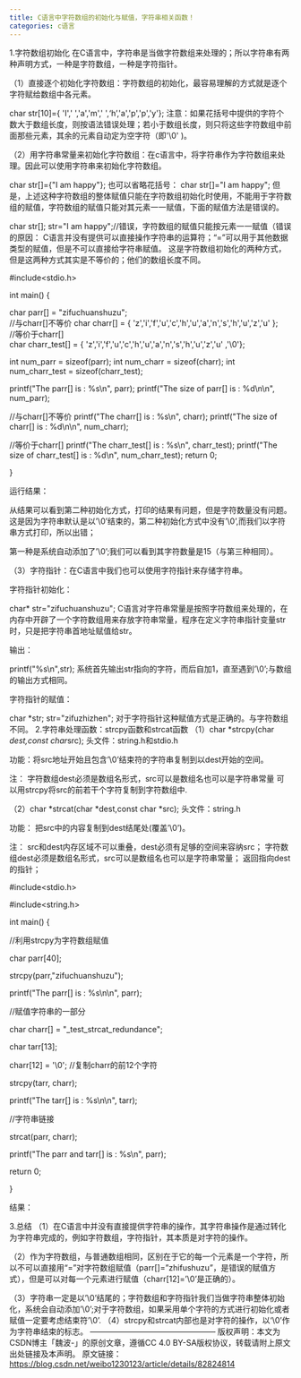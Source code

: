 ```yaml
---
title: C语言中字符数组的初始化与赋值，字符串相关函数！
categories: c语言
---
```




1.字符数组初始化
在C语言中，字符串是当做字符数组来处理的；所以字符串有两种声明方式，一种是字符数组，一种是字符指针。

（1）直接逐个初始化字符数组：字符数组的初始化，最容易理解的方式就是逐个字符赋给数组中各元素。

char str[10]={ 'I',' ','a','m',' ',‘h’,'a','p','p','y'};
注意：如果花括号中提供的字符个数大于数组长度，则按语法错误处理；若小于数组长度，则只将这些字符数组中前面那些元素，其余的元素自动定为空字符（即'\0' )。

（2）用字符串常量来初始化字符数组：在c语言中，将字符串作为字符数组来处理。因此可以使用字符串来初始化字符数组。

char str[]={"I am happy"};
也可以省略花括号：
char str[]="I am happy";
但是，上述这种字符数组的整体赋值只能在字符数组初始化时使用，不能用于字符数组的赋值，字符数组的赋值只能对其元素一一赋值，下面的赋值方法是错误的。

char str[];
str="I am happy";//错误，字符数组的赋值只能按元素一一赋值（错误的原因： C语言并没有提供可以直接操作字符串的运算符；“=”可以用于其他数据类型的赋值，但是不可以直接给字符串赋值。
这是字符数组初始化的两种方式，但是这两种方式其实是不等价的；他们的数组长度不同。

#include<stdio.h>

int main() 
{
    
char parr[] = "zifuchuanshuzu";  
//与charr[]不等价 
char charr[] = { 'z','i','f','u','c','h','u','a','n','s','h','u','z','u' };  
//等价于charr[]  
char charr_test[] = { 'z','i','f','u','c','h','u','a','n','s','h','u','z','u' ,'\0'};

  

int num_parr = sizeof(parr);
int num_charr = sizeof(charr); 
int num_charr_test = sizeof(charr_test);


printf("The parr[] is : %s\n", parr); 
printf("The size of parr[] is : %d\n\n", num_parr);


//与charr[]不等价
printf("The charr[] is : %s\n", charr); 
printf("The size of charr[] is : %d\n\n", num_charr);


//等价于charr[]
printf("The charr_test[] is : %s\n", charr_test);
printf("The size of charr_test[] is : %d\n", num_charr_test); 
return 0;

}

运行结果：


从结果可以看到第二种初始化方式，打印的结果有问题，但是字符数量没有问题。这是因为字符串默认是以’\0’结束的，第二种初始化方式中没有’\0’,而我们以字符串方式打印，所以出错； 

第一种是系统自动添加了’\0’;我们可以看到其字符数量是15（与第三种相同）。

 

（3）字符指针：在C语言中我们也可以使用字符指针来存储字符串。

  字符指针初始化：

char* str="zifuchuanshuzu";
C语言对字符串常量是按照字符数组来处理的，在内存中开辟了一个字符数组用来存放字符串常量，程序在定义字符串指针变量str时，只是把字符串首地址赋值给str。 

输出：

printf("%s\n",str);
系统首先输出str指向的字符，而后自加1，直至遇到’\0’;与数组的输出方式相同。

 字符指针的赋值：

char *str;
str="zifuzhizhen";
对于字符指针这种赋值方式是正确的。与字符数组不同。
2.字符串处理函数：strcpy函数和strcat函数
（1）char *strcpy(char *dest,const char*src);
头文件：string.h和stdio.h 

功能：将src地址开始且包含’\0’结束符的字符串复制到以dest开始的空间。 

注： 字符数组dest必须是数组名形式，src可以是数组名也可以是字符串常量 可以用strcpy将src的前若干个字符复制到字符数组中.

（2）char *strcat(char *dest,const char *src);
头文件：string.h 

功能： 把src中的内容复制到dest结尾处(覆盖’\0’)。 

注： src和dest内存区域不可以重叠，dest必须有足够的空间来容纳src； 字符数组dest必须是数组名形式，src可以是数组名也可以是字符串常量； 返回指向dest的指针；

#include<stdio.h>

#include<string.h>

int main() 
{
    
//利用strcpy为字符数组赋值
    
char parr[40];
    
strcpy(parr,"zifuchuanshuzu");
    
printf("The parr[] is : %s\n\n", parr);
    
//赋值字符串的一部分
    
char charr[] = "_test_strcat_redundance";
    
char tarr[13];
    
charr[12] = '\0';
//复制charr的前12个字符

 strcpy(tarr, charr);
    
printf("The tarr[] is : %s\n\n", tarr);
    
//字符串链接
    
strcat(parr, charr);
    
printf("The parr and tarr[] is : %s\n", parr);
    
return 0;

}

结果：



3.总结
（1）在C语言中并没有直接提供字符串的操作，其字符串操作是通过转化为字符串完成的，例如字符数组，字符指针，其本质是对字符的操作。

（2）作为字符数组，与普通数组相同，区别在于它的每一个元素是一个字符，所以不可以直接用“=”对字符数组赋值（parr[]=”zhifushuzu”，是错误的赋值方式），但是可以对每一个元素进行赋值（charr[12]=’\0’是正确的）。

（3）字符串一定是以’\0’结尾的；字符数组和字符指针我们当做字符串整体初始化，系统会自动添加’\0’;对于字符数组，如果采用单个字符的方式进行初始化或者赋值一定要考虑结束符’\0’.
（4）strcpy和strcat内部也是对字符的操作，以‘\0’作为字符串结束的标志。
————————————————
版权声明：本文为CSDN博主「魏波-」的原创文章，遵循CC 4.0 BY-SA版权协议，转载请附上原文出处链接及本声明。
原文链接：https://blog.csdn.net/weibo1230123/article/details/82824814